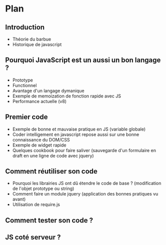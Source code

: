 Plan
=====

Introduction
------------

* Théorie du barbue
* Historique de javascript

Pourquoi JavaScript est un aussi un bon langage ? 
------------
* Prototype
* Functionnel
* Avantage d'un langage dymanique
* Exemple de memoization de fonction rapide avec JS
* Performance actuelle (v8)

Premier code
-------------
* Exemple de bonne et mauvaise pratique en JS (variable globale)
* Coder intelligement en javascript repose aussi sur une bonne connaissance du DOM/CSS
* Exemple de widget rapide
* Quelques cookbook pour faire saliver (sauvegarde d'un formulaire en draft en une ligne de code avec jquery)

Comment réutiliser son code
------------------
* Pourquoi les librairies JS ont dû étendre le code de base ? (modification de l'objet prototype ou string)
* Comment faire un module jquery (application des bonnes pratiques vu avant)
* Utilisation de require.js

Comment tester son code ? 
------------------



JS coté serveur ? 
----------------

